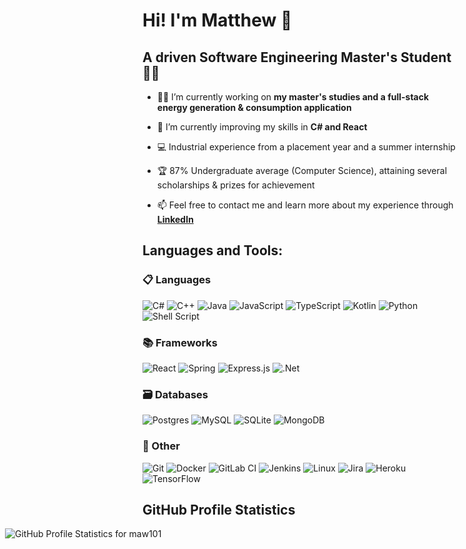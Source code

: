 # Hi! I'm Matthew 👋
## A driven Software Engineering Master's Student 👨‍🎓

- 👨‍💻 I’m currently working on **my master's studies and a full-stack energy generation & consumption application**

- 📖 I’m currently improving my skills in **C# and React**

- 💻 Industrial experience from a placement year and a summer internship

- 🏆 87% Undergraduate average (Computer Science), attaining several scholarships & prizes for achievement

- 📫 Feel free to contact me and learn more about my experience through [**LinkedIn**](https://www.linkedin.com/in/maw101)


## Languages and Tools:

### 📋 Languages
![C#](https://img.shields.io/badge/c%23-%23239120.svg?style=for-the-badge&logo=c-sharp&logoColor=white)
![C++](https://img.shields.io/badge/c++-%2300599C.svg?style=for-the-badge&logo=c%2B%2B&logoColor=white)
![Java](https://img.shields.io/badge/java-%23ED8B00.svg?style=for-the-badge&logo=java&logoColor=white)
![JavaScript](https://img.shields.io/badge/javascript-%23323330.svg?style=for-the-badge&logo=javascript&logoColor=%23F7DF1E)
![TypeScript](https://img.shields.io/badge/typescript-%23007ACC.svg?style=for-the-badge&logo=typescript&logoColor=white)
![Kotlin](https://img.shields.io/badge/kotlin-%237F52FF.svg?style=for-the-badge&logo=kotlin&logoColor=white)
![Python](https://img.shields.io/badge/python-3670A0?style=for-the-badge&logo=python&logoColor=ffdd54)
![Shell Script](https://img.shields.io/badge/shell_script-%23121011.svg?style=for-the-badge&logo=gnu-bash&logoColor=white)

### 📚 Frameworks

![React](https://img.shields.io/badge/react-%2320232a.svg?style=for-the-badge&logo=react&logoColor=%2361DAFB)
![Spring](https://img.shields.io/badge/spring-%236DB33F.svg?style=for-the-badge&logo=spring&logoColor=white)
![Express.js](https://img.shields.io/badge/express.js-%23404d59.svg?style=for-the-badge&logo=express&logoColor=%2361DAFB)
![.Net](https://img.shields.io/badge/.NET-5C2D91?style=for-the-badge&logo=.net&logoColor=white)

### 🗃️ Databases
![Postgres](https://img.shields.io/badge/postgres-%23316192.svg?style=for-the-badge&logo=postgresql&logoColor=white)
![MySQL](https://img.shields.io/badge/mysql-%2300f.svg?style=for-the-badge&logo=mysql&logoColor=white)
![SQLite](https://img.shields.io/badge/sqlite-%2307405e.svg?style=for-the-badge&logo=sqlite&logoColor=white)
![MongoDB](https://img.shields.io/badge/MongoDB-%234ea94b.svg?style=for-the-badge&logo=mongodb&logoColor=white)

### 🥅 Other
![Git](https://img.shields.io/badge/git-%23F05033.svg?style=for-the-badge&logo=git&logoColor=white)
![Docker](https://img.shields.io/badge/docker-%230db7ed.svg?style=for-the-badge&logo=docker&logoColor=white)
![GitLab CI](https://img.shields.io/badge/gitlab%20ci-%23181717.svg?style=for-the-badge&logo=gitlab&logoColor=white)
![Jenkins](https://img.shields.io/badge/jenkins-%232C5263.svg?style=for-the-badge&logo=jenkins&logoColor=white)
![Linux](https://img.shields.io/badge/Linux-FCC624?style=for-the-badge&logo=linux&logoColor=black)
![Jira](https://img.shields.io/badge/jira-%230A0FFF.svg?style=for-the-badge&logo=jira&logoColor=white)
![Heroku](https://img.shields.io/badge/heroku-%23430098.svg?style=for-the-badge&logo=heroku&logoColor=white)
![TensorFlow](https://img.shields.io/badge/TensorFlow-%23FF6F00.svg?style=for-the-badge&logo=TensorFlow&logoColor=white)


## GitHub Profile Statistics
<img src="https://github-profile-trophy.vercel.app/?username=maw101&theme=onedark#svgView(viewBox(0,0,220,110))" style="margin-left: -220px;" alt="GitHub Profile Statistics for maw101">

